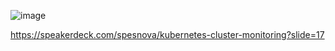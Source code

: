 ![image](https://user-images.githubusercontent.com/23617635/143401018-d3fbb452-3d1e-47bd-b9bc-aee8ee557407.png)

https://speakerdeck.com/spesnova/kubernetes-cluster-monitoring?slide=17

>